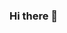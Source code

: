 ### Hi there 👋

<!--
**nowrobin/nowrobin** is a ✨ _special_ ✨ repository because its `README.md` (this file) appears on your GitHub profile.

Here are some ideas to get you started:

- 🔭 I’m currently working on ...
- 🌱 I’m currently learning ...
- 👯 I’m looking to collaborate on ...
- 🤔 I’m looking for help with ...
- 💬 Ask me about ...anything you want

- 📫 How to reach me: ...
- 
[![Top Langs](https://github-readme-stats.vercel.app/api/top-langs/?username=nowrobin&layout=compact&theme=tokyonight&hide=css,html,php)](https://github.com/nowrobin/github-readme-stats)
[![GitHub Streak](https://github-readme-streak-stats.herokuapp.com/?user=nowrobin&theme=tokyonight)](https://git.io/streak-stats)
![Anurag's GitHub stats](https://github-readme-stats.vercel.app/api?username=nowrobin&show_icons=true&theme=radical)
